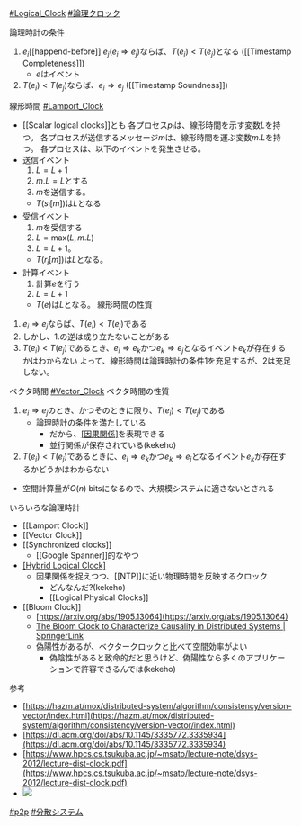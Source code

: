 [#Logical_Clock](Logical_Clock) [#論理クロック](論理クロック)

論理時計の条件
1. $e_i$[[happend-before]] $e_j$($e_i \Rightarrow e_j$)ならば、$T(e_i) < T(e_j)$となる ([[Timestamp Completeness]])
	- $e$はイベント
2. $T(e_i) < T(e_j)$ならば、$e_i \Rightarrow e_j$ ([[Timestamp Soundness]])


線形時間
[#Lamport_Clock](Lamport_Clock) 
- [[Scalar logical clocks]]とも
各プロセス$p_i$は、線形時間を示す変数$L$を持つ。
各プロセスが送信するメッセージ$m$は、線形時間を運ぶ変数$m.L$を持つ。
各プロセスは、以下のイベントを発生させる。
- 送信イベント
	1. $L = L + 1$
	2. $m.L = L$とする
	3. $m$を送信する。
	- $T(s_i \lbrack m \rbrack)$は$L$となる
- 受信イベント
	1. $m$を受信する
	2. $L = \mathrm{max}(L, m.L)$
	3. $L = L + 1$。
	- $T(r_i \lbrack m \rbrack)$は$L$となる。
- 計算イベント
	1. 計算$e$を行う
	2. $L = L + 1$
	- $T(e)$は$L$となる。
線形時間の性質
1. $e_i \Rightarrow e_j$ならば、$T(e_i) < T(e_j)$である
2. しかし、1.の逆は成り立たないことがある
3. $T(e_i) < T(e_j)$であるとき、$e_i \Rightarrow e_k$かつ$e_k \Rightarrow e_j$となるイベント$e_k$が存在するかはわからない
よって、線形時間は論理時計の条件1を充足するが、2は充足しない。

ベクタ時間
[#Vector_Clock](Vector_Clock)
ベクタ時間の性質
1. $e_i \Rightarrow e_j$のとき、かつそのときに限り、$T(e_i) < T(e_j)$である
	- 論理時計の条件を満たしている
		- だから、[[因果関係]]([[causality]])を表現できる
		- 並行関係が保存されている(kekeho)
2. $T(e_i) < T(e_j)$であるときに、$e_i \Rightarrow e_k$かつ$e_k \Rightarrow e_j$となるイベント$e_k$が存在するかどうかはわからない

- 空間計算量が$O(n)$ bitsになるので、大規模システムに適さないとされる


いろいろな論理時計
- [[Lamport Clock]]
- [[Vector Clock]]
- [[Synchronized clocks]]
	- [[Google Spanner]]的なやつ
- [[Hybrid Logical Clock]]([[HLC]])
	- 因果関係を捉えつつ、[[NTP]]に近い物理時間を反映するクロック
		- どんなんだ?(kekeho)
		- [[Logical Physical Clocks]]
- [[Bloom Clock]]
	- [https://arxiv.org/abs/1905.13064](https://arxiv.org/abs/1905.13064)
	- [The Bloom Clock to Characterize Causality in Distributed Systems | SpringerLink](https://link.springer.com/chapter/10.1007/978-3-030-57811-4_25)
	- 偽陽性があるが、ベクタークロックと比べて空間効率がよい
		- 偽陰性があると致命的だと思うけど、偽陽性なら多くのアプリケーションで許容できるんでは(kekeho)

参考
- [https://hazm.at/mox/distributed-system/algorithm/consistency/version-vector/index.html](https://hazm.at/mox/distributed-system/algorithm/consistency/version-vector/index.html)
- [https://dl.acm.org/doi/abs/10.1145/3335772.3335934](https://dl.acm.org/doi/abs/10.1145/3335772.3335934)
- [https://www.hpcs.cs.tsukuba.ac.jp/~msato/lecture-note/dsys-2012/lecture-dist-clock.pdf](https://www.hpcs.cs.tsukuba.ac.jp/~msato/lecture-note/dsys-2012/lecture-dist-clock.pdf)
- ![](https://www.youtube.com/watch?v=BRvj8PykSc4&feature=youtu.be)


[#p2p](p2p) [#分散システム](分散システム.md)
